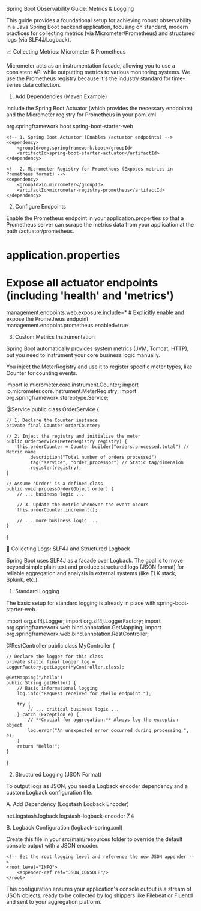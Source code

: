 Spring Boot Observability Guide: Metrics & Logging

This guide provides a foundational setup for achieving robust observability in a Java Spring Boot backend application, focusing on standard, modern practices for collecting metrics (via Micrometer/Prometheus) and structured logs (via SLF4J/Logback).

📈 Collecting Metrics: Micrometer & Prometheus

Micrometer acts as an instrumentation facade, allowing you to use a consistent API while outputting metrics to various monitoring systems. We use the Prometheus registry because it's the industry standard for time-series data collection.

1. Add Dependencies (Maven Example)

Include the Spring Boot Actuator (which provides the necessary endpoints) and the Micrometer registry for Prometheus in your pom.xml.

<dependencies>
    <!-- Standard dependency for a web application -->
    <dependency>
        <groupId>org.springframework.boot</groupId>
        <artifactId>spring-boot-starter-web</artifactId>
    </dependency>

    <!-- 1. Spring Boot Actuator (Enables /actuator endpoints) -->
    <dependency>
        <groupId>org.springframework.boot</groupId>
        <artifactId>spring-boot-starter-actuator</artifactId>
    </dependency>

    <!-- 2. Micrometer Registry for Prometheus (Exposes metrics in Prometheus format) -->
    <dependency>
        <groupId>io.micrometer</groupId>
        <artifactId>micrometer-registry-prometheus</artifactId>
    </dependency>
</dependencies>


2. Configure Endpoints

Enable the Prometheus endpoint in your application.properties so that a Prometheus server can scrape the metrics data from your application at the path /actuator/prometheus.

# application.properties

# Expose all actuator endpoints (including 'health' and 'metrics')
management.endpoints.web.exposure.include=* # Explicitly enable and expose the Prometheus endpoint
management.endpoint.prometheus.enabled=true 


3. Custom Metrics Instrumentation

Spring Boot automatically provides system metrics (JVM, Tomcat, HTTP), but you need to instrument your core business logic manually.

You inject the MeterRegistry and use it to register specific meter types, like Counter for counting events.

import io.micrometer.core.instrument.Counter;
import io.micrometer.core.instrument.MeterRegistry;
import org.springframework.stereotype.Service;

@Service
public class OrderService {

    // 1. Declare the Counter instance
    private final Counter orderCounter;

    // 2. Inject the registry and initialize the meter
    public OrderService(MeterRegistry registry) {
        this.orderCounter = Counter.builder("orders.processed.total") // Metric name
            .description("Total number of orders processed")
            .tag("service", "order_processor") // Static tag/dimension
            .register(registry);
    }

    // Assume 'Order' is a defined class
    public void processOrder(Object order) {
        // ... business logic ...
        
        // 3. Update the metric whenever the event occurs
        this.orderCounter.increment(); 
        
        // ... more business logic ...
    }
}


📜 Collecting Logs: SLF4J and Structured Logback

Spring Boot uses SLF4J as a facade over Logback. The goal is to move beyond simple plain text and produce structured logs (JSON format) for reliable aggregation and analysis in external systems (like ELK stack, Splunk, etc.).

1. Standard Logging

The basic setup for standard logging is already in place with spring-boot-starter-web.

import org.slf4j.Logger;
import org.slf4j.LoggerFactory;
import org.springframework.web.bind.annotation.GetMapping;
import org.springframework.web.bind.annotation.RestController;

@RestController
public class MyController {
    
    // Declare the logger for this class
    private static final Logger log = LoggerFactory.getLogger(MyController.class);

    @GetMapping("/hello")
    public String getHello() {
        // Basic informational logging
        log.info("Request received for /hello endpoint.");
        
        try {
            // ... critical business logic ...
        } catch (Exception e) {
            // **Crucial for aggregation:** Always log the exception object
            log.error("An unexpected error occurred during processing.", e);
        }
        return "Hello!";
    }
}


2. Structured Logging (JSON Format)

To output logs as JSON, you need a Logback encoder dependency and a custom Logback configuration file.

A. Add Dependency (Logstash Logback Encoder)

<!-- Maven pom.xml -->
<dependency>
    <groupId>net.logstash.logback</groupId>
    <artifactId>logstash-logback-encoder</artifactId>
    <version>7.4</version> <!-- Use a recent stable version -->
</dependency>


B. Logback Configuration (logback-spring.xml)

Create this file in your src/main/resources folder to override the default console output with a JSON encoder.

<!-- src/main/resources/logback-spring.xml -->
<configuration>
    <!-- Define an appender that uses the LogstashEncoder to output JSON -->
    <appender name="JSON_CONSOLE" class="ch.qos.logback.core.ConsoleAppender">
        <encoder class="net.logstash.logback.encoder.LogstashEncoder"/>
    </appender>

    <!-- Set the root logging level and reference the new JSON appender -->
    <root level="INFO">
        <appender-ref ref="JSON_CONSOLE"/>
    </root>
</configuration>


This configuration ensures your application's console output is a stream of JSON objects, ready to be collected by log shippers like Filebeat or Fluentd and sent to your aggregation platform.